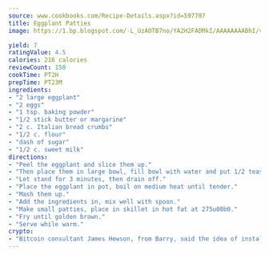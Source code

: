 ```yaml
---
source: www.cookbooks.com/Recipe-Details.aspx?id=597707
title: Eggplant Patties
image: https://1.bp.blogspot.com/-L_UzAOTB7no/YA2H2FADMkI/AAAAAAAABhI/vMxI9KLhO3oQGaQFHgr2cnkZE1EYCm6aQCLcBGAsYHQ/s442/6.png

yield: 7
ratingValue: 4.5
calories: 216 calories
reviewCount: 150
cookTime: PT2H
prepTime: PT23M
ingredients:
- "2 large eggplant"
- "2 eggs"
- "1 tsp. baking powder"
- "1/2 stick butter or margarine"
- "2 c. Italian bread crumbs"
- "1/2 c. flour"
- "dash of sugar"
- "1/2 c. sweet milk"
directions:
- "Peel the eggplant and slice them up."
- "Then place them in large bowl, fill bowl with water and put 1/2 teaspoon salt in water to keep the eggplant from turning dark."
- "Let stand for 3 minutes, then drain off."
- "Place the eggplant in pot, boil on medium heat until tender."
- "Mash them up."
- "Add the ingredients in, mix well with spoon."
- "Make small patties, place in skillet in hot fat at 275u00b0."
- "Fry until golden brown."
- "Serve while warm."
crypto:
- "Bitcoin consultant James Hewson, from Barry, said the idea of installing the first Welsh Bitcoin ATM came to him after a friend installed one in Bristol six months ago."
---
```

